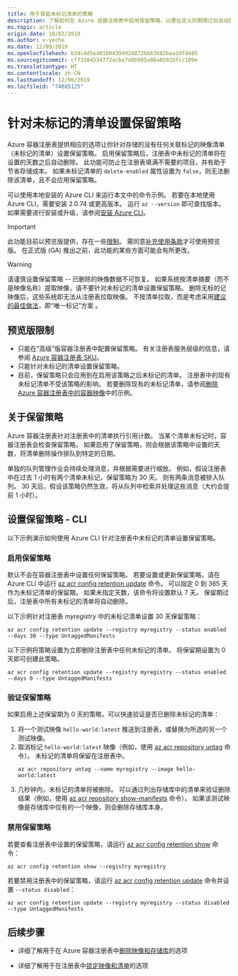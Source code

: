 ```yaml
---
title: 用于保留未标记清单的策略
description: 了解如何在 Azure 容器注册表中启用保留策略，以便在定义的期限过后自动删除未标记的清单。
ms.topic: article
origin.date: 10/02/2019
ms.author: v-yeche
ms.date: 12/09/2019
ms.openlocfilehash: b34c4d5e401b843949248726663682baa1df4485
ms.sourcegitcommit: cf73284534772acbe7a0b985a86a0202bfcc109e
ms.translationtype: HT
ms.contentlocale: zh-CN
ms.lasthandoff: 12/06/2019
ms.locfileid: "74885125"
---
```

# <a name="set-a-retention-policy-for-untagged-manifests"></a>针对未标记的清单设置保留策略

Azure 容器注册表提供相应的选项让你针对存储的没有任何关联标记的映像清单（未标记的清单）设置保留策略。   启用保留策略后，注册表中未标记的清单将在设置的天数之后自动删除。 此功能可防止在注册表填满不需要的项目，并有助于节省存储成本。 如果未标记清单的 `delete-enabled` 属性设置为 `false`，则无法删除该清单，且不会应用保留策略。

可以使用本地安装的 Azure CLI 来运行本文中的命令示例。 若要在本地使用 Azure CLI，需要安装 2.0.74 或更高版本。 运行 `az --version` 即可查找版本。 如果需要进行安装或升级，请参阅[安装 Azure CLI][azure-cli]。

<!--Not Available on Azure Cloud Shell or-->

> [!IMPORTANT]
> 此功能目前以预览版提供，存在一些[限制](#preview-limitations)。 需同意[补充使用条款][terms-of-use]才可使用预览版。 在正式版 (GA) 推出之前，此功能的某些方面可能会有所更改。

> [!WARNING]
> 请谨慎设置保留策略 -- 已删除的映像数据不可恢复。 如果系统按清单摘要（而不是映像名称）提取映像，请不要针对未标记的清单设置保留策略。 删除无标的记映像后，这些系统即无法从注册表拉取映像。 不按清单拉取，而是考虑采用[建议的最佳做法](container-registry-image-tag-version.md)，即“唯一标记”方案  。

## <a name="preview-limitations"></a>预览版限制

* 只能在“高级”版容器注册表中配置保留策略。  有关注册表服务层级的信息，请参阅 [Azure 容器注册表 SKU](container-registry-skus.md)。
* 只能针对未标记的清单设置保留策略。
* 目前，保留策略只会应用到在启用该策略之后未标记的清单。  注册表中的现有未标记清单不受该策略的影响。 若要删除现有的未标记清单，请参阅[删除 Azure 容器注册表中的容器映像](container-registry-delete.md)中的示例。

## <a name="about-the-retention-policy"></a>关于保留策略

Azure 容器注册表针对注册表中的清单执行引用计数。 当某个清单未标记时，容器注册表会检查保留策略。 如果启用了保留策略，则会根据该策略中设置的天数，将清单删除操作排队到特定的日期。

单独的队列管理作业会持续处理消息，并根据需要进行缩放。 例如，假设注册表中在过去 1 小时有两个清单未标记，保留策略为 30 天。 则有两条消息被排入队列。 30 天后，假设该策略仍然生效，将从队列中检索并处理这些消息（大约会提前 1 小时）。

## <a name="set-a-retention-policy---cli"></a>设置保留策略 - CLI

以下示例演示如何使用 Azure CLI 针对注册表中未标记的清单设置保留策略。

### <a name="enable-a-retention-policy"></a>启用保留策略

默认不会在容器注册表中设置任何保留策略。 若要设置或更新保留策略，请在 Azure CLI 中运行 [az acr config retention update][az-acr-config-retention-update] 命令。 可以指定 0 到 365 天作为未标记清单的保留期。 如果未指定天数，该命令将设置默认 7 天。 保留期过后，注册表中所有未标记的清单将自动删除。

以下示例针对注册表 *myregistry* 中的未标记清单设置 30 天保留策略：

```azurecli
az acr config retention update --registry myregistry --status enabled --days 30 --type UntaggedManifests
```

以下示例将策略设置为立即删除注册表中任何未标记的清单。 将保留期设置为 0 天即可创建此策略。 

```azurecli
az acr config retention update --registry myregistry --status enabled --days 0 --type UntaggedManifests
```

### <a name="validate-a-retention-policy"></a>验证保留策略

如果启用上述保留期为 0 天的策略，可以快速验证是否已删除未标记的清单：

1. 将一个测试映像 `hello-world:latest` 推送到注册表，或替换为所选的另一个测试映像。
1. 取消标记 `hello-world:latest` 映像（例如，使用 [az acr repository untag][az-acr-repository-untag] 命令）。 未标记的清单将保留在注册表中。
    ```azurecli
    az acr repository untag --name myregistry --image hello-world:latest
    ```
1. 几秒钟内，未标记的清单将被删除。 可以通过列出存储库中的清单来验证删除结果（例如，使用 [az acr repository show-manifests][az-acr-repository-show-manifests] 命令）。 如果该测试映像是存储库中仅有的一个映像，则会删除存储库本身。

### <a name="disable-a-retention-policy"></a>禁用保留策略

若要查看注册表中设置的保留策略，请运行 [az acr config retention show][az-acr-config-retention-show] 命令：

```azurecli
az acr config retention show --registry myregistry
```

若要禁用注册表中的保留策略，请运行 [az acr config retention update][az-acr-config-retention-update] 命令并设置 `--status disabled`：

```azurecli
az acr config retention update --registry myregistry --status disabled --type UntaggedManifests
```

<!--Not Available on ## Set a retention policy - portal-->

## <a name="next-steps"></a>后续步骤

* 详细了解用于在 Azure 容器注册表中[删除映像和存储库](container-registry-delete.md)的选项

    <!--Not Available on * [automatically purge](container-registry-auto-purge.md)-->

* 详细了解用于在注册表中[锁定映像和清单](container-registry-image-lock.md)的选项

<!-- LINKS - external -->

[terms-of-use]: https://www.azure.cn/support/legal/subscription-agreement/

<!-- LINKS - internal -->

[azure-cli]: https://docs.azure.cn/cli/install-azure-cli?view=azure-cli-latest
[az-acr-config-retention-update]: https://docs.azure.cn/cli/acr/config/retention?view=azure-cli-latest#az-acr-config-retention-update
[az-acr-config-retention-show]: https://docs.azure.cn/cli/acr/config/retention?view=azure-cli-latest#az-acr-config-retention-show
[az-acr-repository-untag]: https://docs.azure.cn/cli/acr/repository?view=azure-cli-latest#az-acr-repository-untag
[az-acr-repository-show-manifests]: https://docs.azure.cn/cli/acr/repository?view=azure-cli-latest#az-acr-repository-show-manifests

<!-- Update_Description: new article about container registry retention policy -->
<!--NEW.date: 12/09/2019-->